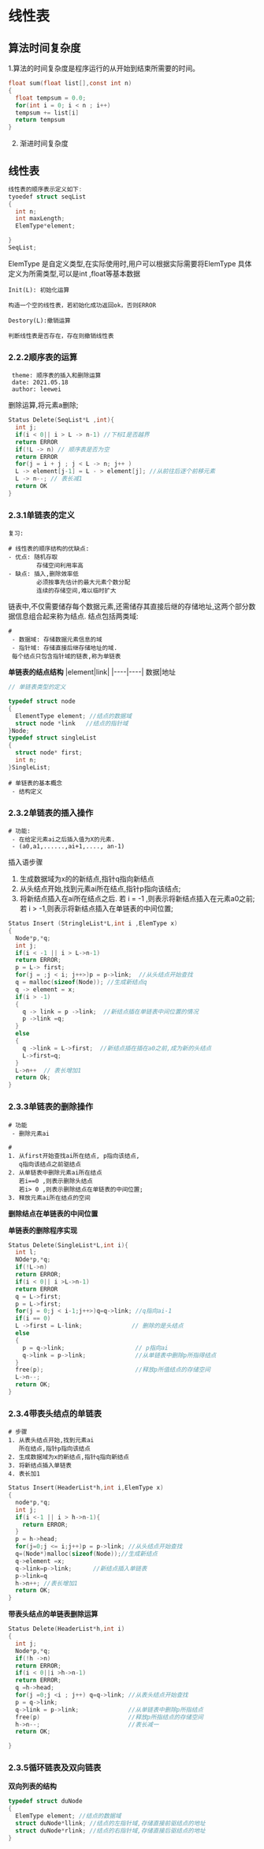 # 线性表

## 算法时间复杂度

1.算法的时间复杂度是程序运行的从开始到结束所需要的时间。

```C
float sum(float list[],const int n)
{
  float tempsum = 0.0;
  for(int i = 0; i < n ; i++)
  tempsum += list[i]
  return tempsum
}
```
2. 渐进时间复杂度

## 线性表


```C
线性表的顺序表示定义如下:
tyoedef struct seqList 
{
  int n;
  int maxLength;
  ElemType*element;

}
SeqList;
```

ElemType 是自定义类型,在实际使用时,用户可以根据实际需要将ElemType 具体定义为所需类型,可以是int ,float等基本数据
```
Init(L): 初始化运算

构造一个空的线性表，若初始化成功返回ok，否则ERROR

Destory(L):撤销运算

判断线性表是否存在，存在则撤销线性表

```

### 2.2.2顺序表的运算

```
 theme: 顺序表的插入和删除运算
 date: 2021.05.18
 author: leewei
```
    

删除运算,将元素a删除;

```C
Status Delete(SeqList*L ,int){
  int j;
  if(i < 0|| i > L -> n-1) //下标I是否越界
  return ERROR
  if(!L -> n) // 顺序表是否为空
  return ERROR
  for(j = i + j ; j < L -> n; j++ ) 
  L -> element[j-1] = L - > element[j]; //从前往后逐个前移元素
  L -> n--; // 表长减1
  return OK 
}

```


### 2.3.1单链表的定义

```
复习:

# 线性表的顺序结构的优缺点:
- 优点: 随机存取
        存储空间利用率高
- 缺点: 插入,删除效率低
        必须按事先估计的最大元素个数分配
        连续的存储空间,难以临时扩大

```

链表中,不仅需要储存每个数据元素,还需储存其直接后继的存储地址,这两个部分数据信息组合起来称为结点.
结点包括两类域:

    # 
     - 数据域: 存储数据元素信息的域
     - 指针域: 存储直接后继存储地址的域.
     每个结点只包含指针域的链表,称为单链表
    
**单链表的结点结构**
|element|link|
|----|----|
数据|地址

```C
// 单链表类型的定义

typedef struct node 
{
  ElementType element; //结点的数据域
  struct node *link   //结点的指针域
}Node;
typedef struct singleList
{
  struct node* first;
  int n;
}SingleList;
```

    # 单链表的基本概念
     - 结构定义


### 2.3.2单链表的插入操作

    # 功能:
     - 在给定元素ai之后插入值为X的元素.
     - (a0,a1,......,ai+1,...., an-1)
插入语步骤

1. 生成数据域为x的的新结点,指针q指向新结点
2. 从头结点开始,找到元素ai所在结点,指针p指向该结点;
3. 将新结点插入在ai所在结点之后.
若 i = -1 ,则表示将新结点插入在元素a0之前;
若 i > -1,则表示将新结点插入在单链表的中间位置;


```C
Status Insert (StringleList*L,int i ,ElemType x)
{
  Node*p,*q;
  int j;
  if(i < -1 || i > L->n-1)
  return ERROR;
  p = L-> first;
  for(j = ;j < i; j++>)p = p->link;  //从头结点开始查找
  q = malloc(sizeof(Node)); //生成新结点q
  q -> element = x;
  if(i > -1)
  {
    q -> link = p ->link;  //新结点插在单链表中间位置的情况
    p ->link =q;
  }
  else
  {
    q ->link = L->first;  //新结点插在插在a0之前,成为新的头结点
    L->first=q;
  }
  L->n++  // 表长增加1
  return Ok;
}

```

### 2.3.3单链表的删除操作


    # 功能
     - 删除元素ai

    # 
    1. 从first开始查找ai所在结点, p指向该结点,
       q指向该结点之前驱结点
    2. 从单链表中删除元素ai所在结点
       若i==0 ,则表示删除头结点
       若i> 0 ,则表示删除结点在单链表的中间位置;
    3. 释放元素ai所在结点的空间

**删除结点在单链表的中间位置**

**单链表的删除程序实现**
```C
Status Delete(SingleList*L,int i){
  int l;
  NOde*p,*q;
  if(!L->n)
  return ERROR;
  if(i < 0|| i >L->n-1)
  return ERROR
  q = L->first;
  p = L->first;
  for(j = 0;j < i-1;j++>)q=q->link; //q指向ai-1
  if(i == 0)
  L ->first = L-link;              // 删除的是头结点
  else
  {
    p = q->link;                    // p指向ai
    q->link = p->link;              //从单链表中删除p所指得结点
  }
  free(p);                          //释放p所值结点的存储空间
  L->n--;
  return OK;
}
```


### 2.3.4带表头结点的单链表

    # 步骤
    1. 从表头结点开始,找到元素ai
       所在结点,指针p指向该结点
    2. 生成数据域为x的新结点,指针q指向新结点
    3. 将新结点插入单链表
    4. 表长加1


```C
Status Insert(HeaderList*h,int i,ElemType x)
{
  node*p,*q;
  int j;
  if(i <-1 || i > h->n-1){
    return ERROR;
  }
  p = h->head;
  for(j=0;j <= i;j++)p = p->link; //从头结点开始查找
  q=(Node*)malloc(sizeof(Node));//生成新结点
  q->element =x;
  q->link=p->link;      //新结点插入单链表
  p->link=q
  h->n++; //表长增加1
  return OK;
} 
```

**带表头结点的单链表删除运算**
```C
Status Delete(HeaderList*h,int i)
{
  int j;
  Node*p,*q;
  if(!h ->n)
  return ERROR;
  if(i < 0||i >h->n-1)
  return ERROR;
  q =h->head;
  for(j =0;j <i ; j++) q=q->link; //从表头结点开始查找
  p = q->link;
  q->link = p->link;              //从单链表中删除p所指结点
  free(p)                         //释放p所指结点的存储空间
  h->n--;                         //表长减一
  return OK;

}

```

### 2.3.5循环链表及双向链表


**双向列表的结构**

```C
typedef struct duNode
{
  ElemType element; //结点的数据域
  struct duNode*llink; //结点的左指针域,存储直接前驱结点的地址
  struct duNode*rlink; //结点的右指针域,存储直接后驱结点的地址
}

```